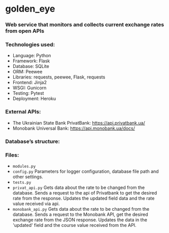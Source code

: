 # golden_eye

### Web service that monitors and collects current exchange rates from open APIs

### Technologies used:

- Language: Python
- Framework: Flask
- Database: SQLite
- ORM: Peewee
- Libraries: requests, peewee, Flask, requests
- Frontend: Jinja2
- WSGI: Gunicorn
- Testing: Pytest
- Deployment: Heroku


### External APIs:

- The Ukrainian State Bank PrivatBank: <a href="https://api.privatbank.ua/" target="_blank">https://api.privatbank.ua/</a>
- Monobank Universal Bank: <a href="https://api.monobank.ua/docs/" target="_blank">https://api.monobank.ua/docs/</a>

### Database’s structure:


### Files:

- `modules.py`
- `config.py`
Parameters for logger configuration, database file path and other settings.
- `tests.py`
- `privat_api.py`
Gets data about the rate to be changed from the database. Sends a request to the api of Privatbank to get the desired rate from the response. Updates the updated field data and the rate value received via api.
- `monobank_api.py`
Gets data about the rate to be changed from the database. Sends a request to the Monobank API, get the desired exchange rate from the JSON response. Updates the data in the 'updated' field and the course value received from the API.

